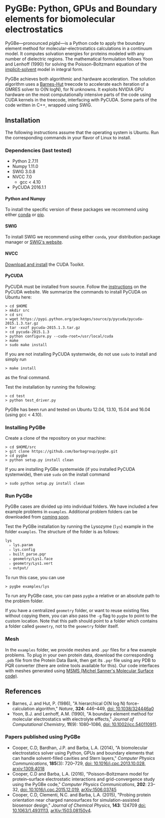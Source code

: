 # PyGBe: Python, GPUs and Boundary elements for biomolecular electrostatics

PyGBe—pronounced _pigbē_—is a Python code to apply the boundary element method for molecular-electrostatics 
calculations in a continuum model.
It computes solvation energies for proteins modeled with any number of dielectric regions. 
The mathematical formulation follows Yoon and Lenhoff (1990) for solving the Poisson-Boltzmann equation of the [implicit-solvent](https://en.wikipedia.org/wiki/Implicit_solvation) model in integral form.

PyGBe achieves both algorithmic and hardware acceleration.
The solution algorithm uses a [Barnes-Hut](https://en.wikipedia.org/wiki/Barnes–Hut_simulation) treecode to accelerate each iteration of a GMRES solver to O(N logN), for N unknowns. 
It exploits NVIDIA GPU hardware on the most computationally intensive parts of the code using CUDA kernels in the treecode, interfacing with PyCUDA. 
Some parts of the code written in C++, wrapped using SWIG. 

## Installation

The following instructions assume that the operating system is Ubuntu. Run the 
corresponding commands in your flavor of Linux to install.

### Dependencies (last tested)
* Python 2.7.11
* Numpy 1.11.0
* SWIG 3.0.8
* NVCC 7.0 
    * gcc < 4.10
* PyCUDA 2016.1.1

#### Python and Numpy 

To install the specific version of these packages we recommend using either [conda](http://conda.pydata.org/docs/get-started.html) or [pip](http://python-packaging-user-guide.readthedocs.org/en/latest/installing/).

#### SWIG

To install SWIG we recommend using either `conda`, your distribution package manager or [SWIG's website](http://www.swig.org/download.html).  

#### NVCC

[Download and install](https://developer.nvidia.com/cuda-downloads) the CUDA Toolkit.

#### PyCUDA

PyCUDA must be installed from source. Follow the [instructions](http://wiki.tiker.net/PyCuda/Installation) on the PyCUDA website.
We summarize the commands to install PyCUDA on Ubuntu here:

    > cd $HOME
    > mkdir src
    > cd src
    > wget https://pypi.python.org/packages/source/p/pycuda/pycuda-2015.1.3.tar.gz
    > tar -xvzf pycuda-2015.1.3.tar.gz
    > cd pycuda-2015.1.3
    > python configure.py --cuda-root=/usr/local/cuda
    > make
    > sudo make install 
    
If you are not installing PyCUDA systemwide, do not use `sudo` to install and simply run

    > make install
    
as the final command.

Test the installation by running the following:

    > cd test
    > python test_driver.py

PyGBe has been run and tested on Ubuntu 12.04, 13.10, 15.04 and 16.04 (using gcc < 4.10). 

### Installing PyGBe

Create a clone of the repository on your machine:

    > cd $HOME/src
    > git clone https://github.com/barbagroup/pygbe.git
    > cd pygbe
    > python setup.py install clean
    
If you are installing PyGBe systemwide (if you installed PyCUDA systemwide), then use `sudo` on the install command

    > sudo python setup.py install clean

### Run PyGBe

PyGBe cases are divided up into individual folders.  We have included a few example problems in `examples`.  Additional problem folders can be downloaded from [coming soon]().

Test the PyGBe installation by running the Lysozyme (`lys`) example in the folder `examples`.
The structure of the folder is as follows:

```
lys 
  ˫ lys.param
  ˫ lys.config
  ˫ built_parse.pqr
  ˫ geometry/Lys1.face
  ˫ geometry/Lys1.vert
  ˫ output/
```

To run this case, you can use

    > pygbe examples/lys
    
To run any PyGBe case, you can pass `pygbe` a relative or an absolute path to the problem folder. 

If you have a centralized `geometry` folder, or want to reuse existing files without copying them, you can also pass the `-g` flag to `pygbe` to point to the custom location.  Note that this path should point to a folder which contains a folder called `geometry`, not to the `geometry` folder itself.

### Mesh
In the `examples` folder, we provide meshes and `.pqr` files for a few example problems. 
To plug in your own protein data, download the corresponding `.pdb` file from the Protein Data Bank, 
then get its `.pqr` file using any PDB to PQR converter (there are online tools available for this). 
Our code interfaces with meshes generated using [MSMS (Michel Sanner's 
Molecular Surface code)](http://mgltools.scripps.edu/packages/MSMS).  


## References

* Barnes, J. and Hut, P. (1986), "A hierarchical O(N log N) force-calculation algorithm," _Nature_, **324**: 446–449, [doi: 10.1038/324446a0](http://dx.doi.org/10.1038/324446a0)
* Yoon, B.J. and Lenhoff, A.M. (1990), "A boundary element method for molecular electrostatics with electrolyte effects," _Journal of Computational Chemistry_, 
**11**(9): 1080–1086, [doi: 10.1002/jcc.540110911](http://dx.doi.org/10.1002/jcc.540110911). 

### Papers published using PyGBe

* Cooper, C.D, Bardhan, J.P. and Barba, L.A. (2014), "A biomolecular electrostatics solver using Python, GPUs and boundary elements that can handle solvent-filled cavities and Stern layers," _Computer Physics Communications_, **185**(3): 720–729, [doi: 10.1016/j.cpc.2013.10.028](http://dx.doi.org/10.1016/j.cpc.2013.10.028), [arxiv:1309.4018](http://arxiv.org/abs/1309.4018)
* Cooper, C.D and Barba, L.A. (2016), "Poisson–Boltzmann model for protein–surface electrostatic interactions and grid-convergence study using the PyGBe code," _Computer Physics Communications_, **202**: 23–32, [doi: 10.1016/j.cpc.2015.12.019](http://dx.doi.org/10.1016/j.cpc.2015.12.019), [arXiv:1506.03745](http://arxiv.org/abs/1506.03745)
* Cooper, C.D, Clementi, N.C. and Barba, L.A. (2015), "Probing protein orientation near charged nanosurfaces for simulation-assisted biosensor design," _Journal of Chemical Physics_, **143**: 124709 [doi: 10.1063/1.4931113](http://dx.doi.org/10.1063/1.4931113), [arXiv:1503.08150v4](http://arxiv.org/abs/1506.03745).
